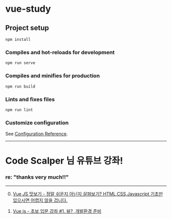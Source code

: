 # vue-study

## Project setup
```
npm install
```

### Compiles and hot-reloads for development
```
npm run serve
```

### Compiles and minifies for production
```
npm run build
```

### Lints and fixes files
```
npm run lint
```

### Customize configuration
See [Configuration Reference](https://cli.vuejs.org/config/).
___

# Code Scalper 님 유튜브 강좌!
### re: "thanks very much!!"
___

00. [Vue JS 맛보기 - 정말 쉬운지 아닌지 살펴보기? HTML,CSS,Javascript 기초만 있으시면 어렵지 않을 겁니다.](https://www.youtube.com/watch?v=QtQ-xbLyaqI)

01. [Vue js - 초보 입문 강좌 #1. 뷰? ,개발환경 준비](https://www.youtube.com/watch?v=DmgAvJhK3YE) 

